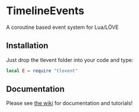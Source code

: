 # TimelineEvents
A coroutine based event system for Lua/LÖVE

## Installation

Just drop the tlevent folder into your code and type:

```lua
local E = require "tlevent"
```

## Documentation

Please see [the wiki](https://github.com/babulous/TimelineEvents/wiki) for documentation and tutorials!
